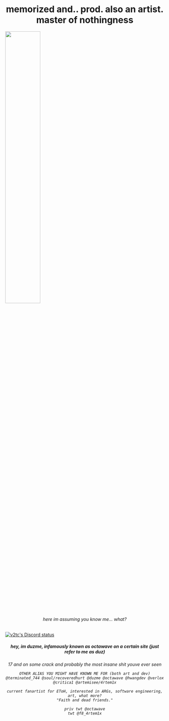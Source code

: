 <h1 align="center">memorized and.. prod. also an artist. master of nothingness</h1>


<img align="center" width="47%" src="https://github-readme-stats.vercel.app/api?username=duzme&show_icons=true&theme=dark" /> <h6 align="center">here im assuming you know me...
what?</h6>

[![v2tc's Discord status](https://discord.c99.nl/widget/theme-2/910570253229113385.png)]()
<h5 align="center">hey, im duzme, infamously known as octawave on a certain site (just refer to me as duz)
<h6 align="center"> 17 and on some crack and probably the most insane shit youve ever seen

  ```text
OTHER ALIAS YOU MIGHT HAVE KNOWN ME FOR (both art and dev)
@terminated_744 @soul/recoveredhurt @duzme @octawave @hwangdev @verlox @critica1 @artemisee/4rtem1x

current fanartist for EToH, interested in ARGs, software engineering, art, what more?
"Faith and dead friends."

priv twt @octawave
twt @f8_4rtem1x
